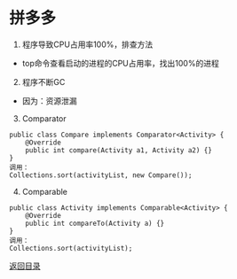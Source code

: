 # 拼多多
1. 程序导致CPU占用率100%，排查方法
* top命令查看启动的进程的CPU占用率，找出100%的进程
2. 程序不断GC
* 因为：资源泄漏
3. Comparator
```
public class Compare implements Comparator<Activity> {
    @Override
    public int compare(Activity a1, Activity a2) {}
}
调用：
Collections.sort(activityList, new Compare());
```
4. Comparable
```
public class Activity implements Comparable<Activity> {
    @Override
    public int compareTo(Activity a) {}
}
调用：
Collections.sort(activityList);
```

[返回目录](../../CONTENTS.md)